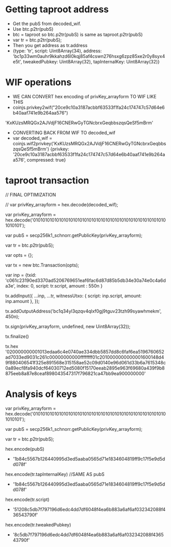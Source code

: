 # Getting taproot address
- Get the pubS from decoded_wif.
- Use btc.p2tr(pubS)
- btc = taproot so btc.p2tr(pubS) is same as taproot.p2tr(pubS)
- var tr = btc.p2tr(pubS);
- Then you get address as tr.address
- {type: 'tr', script: Uint8Array(34), address: 'bc1p33wm0auhr9kkahzd6l0kqj85af4cswn276hsxg6zpz85xe2r0y8syx4e5t', tweakedPubkey: Uint8Array(32), tapInternalKey: Uint8Array(32)}

# WIF operations

- WE CAN CONVERT hex encoding of privKey_arrayform TO WIF LIKE THIS
- coinjs.privkey2wif("20ce9c10a3187acbbf63533f1fa24c174747c57d64e6b40aaf741e9b264aa576")

'KxKUzsMRQGx2AJVdjF16CNERwGyTGNcbrxGeqbbszqsQeSf5mBrm'

- CONVERTING BACK FROM WIF TO decoded_wif
- var decoded_wif = coinjs.wif2privkey('KxKUzsMRQGx2AJVdjF16CNERwGyTGNcbrxGeqbbszqsQeSf5mBrm')
{privkey: '20ce9c10a3187acbbf63533f1fa24c174747c57d64e6b40aaf741e9b264aa576', compressed: true}

# taproot transaction

//  FINAL OPTIMIZATION
 
// var privKey_arrayform = hex.decode(decoded_wif);

var privKey_arrayform = hex.decode('0101010101010101010101010101010101010101010101010101010101010101');

var pubS = secp256k1_schnorr.getPublicKey(privKey_arrayform);

var tr = btc.p2tr(pubS);

var opts = {};

var tx = new btc.Transaction(opts);


var inp =    {txid: 'c061c23190ed3370ad5206769651eaf6fac6d87d85b5db34e30a74e0c4a6da3e',
   index: 0,
   script: tr.script,
    amount : 550n
 }


tx.addInput({
      ...inp,
      ...tr,
      witnessUtxo: {
        script: inp.script,
        amount: inp.amount
      },
    });

tx.addOutputAddress('bc1q34yl3qzqv4qlxf0gj9tguv23tzh99syawhmekm', 450n);

tx.sign(privKey_arrayform, undefined, new Uint8Array(32));

tx.finalize()

tx.hex
'020000000001013edaa6c4e0740ae334dbb5857dd8c6faf6ea5196760652ad7033ed9031c261c00000000000ffffffff01c2010000000000001600148d49f880406541f325e891568e315158ae52c09d0140e96d061d33b6a7615348c0a89ecf8fa940dcf64030712ed5080f15170eeab2895e963f69680a439f9b8875eeb8a87e8ceaf898043547317f796821ca47bb9ea900000000'

# Analysis of keys

var privKey_arrayform = hex.decode('0101010101010101010101010101010101010101010101010101010101010101');

var pubS = secp256k1_schnorr.getPublicKey(privKey_arrayform);

var tr = btc.p2tr(pubS);

hex.encode(pubS)
- '1b84c5567b126440995d3ed5aaba0565d71e1834604819ff9c17f5e9d5dd078f'

hex.encode(tr.tapInternalKey) //SAME AS pubS
- '1b84c5567b126440995d3ed5aaba0565d71e1834604819ff9c17f5e9d5dd078f'

hex.encode(tr.script)
- '51208c5db7f797196d6edc4dd7df6048f4ea6b883a6af6af032342088f436543790f'


hex.encode(tr.tweakedPubkey)
- '8c5db7f797196d6edc4dd7df6048f4ea6b883a6af6af032342088f436543790f'
